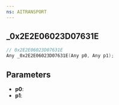 ```yaml
---
ns: AITRANSPORT
---
```

## _0x2E2E06023D07631E

```c
// 0x2E2E06023D07631E
Any _0x2E2E06023D07631E(Any p0, Any p1);
```

## Parameters
* **p0**:
* **p1**:
